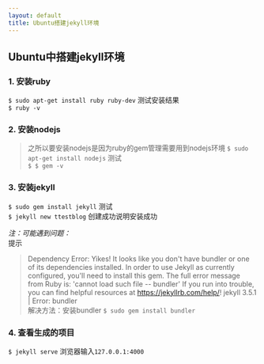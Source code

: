 ```yaml
---
layout: default
title: Ubuntu搭建jekyll环境
---
```


## Ubuntu中搭建jekyll环境
### 1. 安装ruby
`
$ sudo apt-get install ruby ruby-dev
`
测试安装结果  
`
$ ruby -v
`

### 2. 安装nodejs
> 之所以要安装nodejs是因为ruby的gem管理需要用到nodejs环境
`
$ sudo apt-get install nodejs
`
测试  
`
$ $ gem -v
`

### 3. 安装jekyll
`
$ sudo gem install jekyll
`
测试  
`
$ jekyll new ttestblog
`
创建成功说明安装成功

*注：可能遇到问题：*  
提示  
> Dependency Error: Yikes! It looks like you don't have bundler or one of its dependencies installed. In order to use Jekyll as currently configured, you'll need to install this gem. The full error message from Ruby is: 'cannot load such file -- bundler' If you run into trouble, you can find helpful resources at https://jekyllrb.com/help/! 
jekyll 3.5.1 | Error:  bundler  
解决方法：安装bundler
`
$ sudo gem install bundler
`

### 4. 查看生成的项目
`
$ jekyll serve
`
浏览器输入`127.0.0.1:4000`
